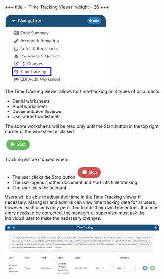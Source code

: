 +++
title = 'Time Tracking Viewer'
weight = 26
+++

![Time Tracking Viewer in the Navigation Tree](TimeTrackViewer.png)

The Time Tracking Viewer allows for time-tracking on 4 types of documents
- Denial worksheets
- Audit worksheets
- Documentation Reviews
- User added worksheets

The above worksheets will be read only until the Start button in the top right corner of the worksheet is clicked. 

![Time Tracking Start Button](WrkshtTimeTrackStart.png)

Tracking will be stopped when:

- The user clicks the Stop button ![Time Tracking Stop Button](WrkshtTimeTrackStop.png)
- The user opens another document and starts its time tracking
- The user exits the account

Users will be able to adjust their time in the Time Tracking viewer if necessary. Managers and admins can view time tracking data for all users; however, each user is only permitted to edit their own time entries. If a time entry needs to be corrected, the manager or supervisor must ask the individual user to make the necessary changes.

![Time Tracking Viewer Page](TimeTrackViewPage.png)